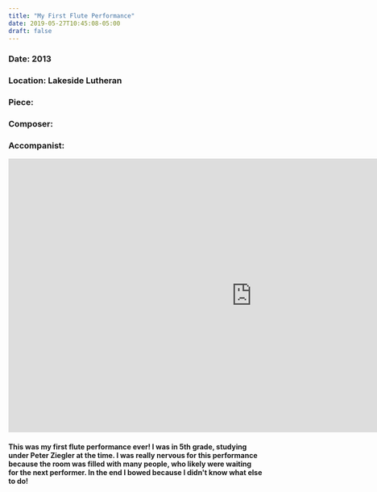 ```yaml
---
title: "My First Flute Performance"
date: 2019-05-27T10:45:08-05:00
draft: false
---
```



### Date: 2013
### Location: Lakeside Lutheran
### Piece: 
### Composer: 
### Accompanist: 
 
<iframe width="966" height="543" src="https://www.youtube.com/embed/sn4h2g542uA" frameborder="0" allow="accelerometer; autoplay; encrypted-media; gyroscope; picture-in-picture" allowfullscreen></iframe>

#### This was my first flute performance ever! I was in 5th grade, studying under Peter Ziegler at the time. I was really nervous for this performance because the room was filled with many people, who likely were waiting for the next performer. In the end I bowed because I didn't know what else to do!